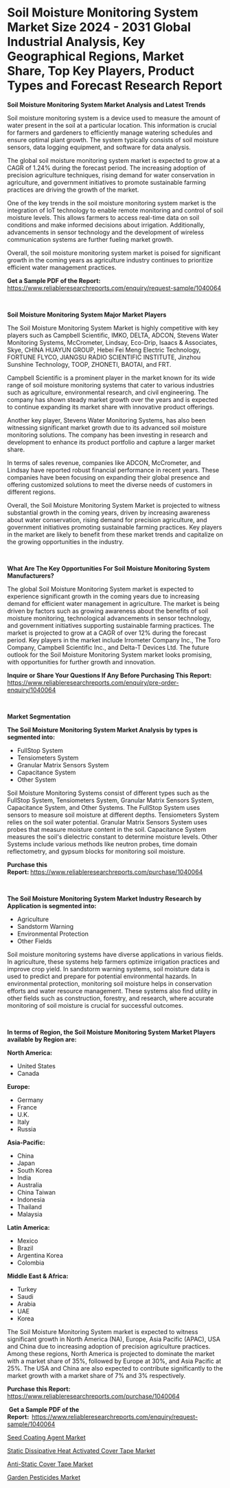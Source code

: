 <p><h1>Soil Moisture Monitoring System Market Size 2024 - 2031 Global Industrial Analysis, Key Geographical Regions, Market Share, Top Key Players, Product Types and Forecast Research Report</h1></p><p><strong>Soil Moisture Monitoring System Market Analysis and Latest Trends</strong></p>
<p><p>Soil moisture monitoring system is a device used to measure the amount of water present in the soil at a particular location. This information is crucial for farmers and gardeners to efficiently manage watering schedules and ensure optimal plant growth. The system typically consists of soil moisture sensors, data logging equipment, and software for data analysis.</p><p>The global soil moisture monitoring system market is expected to grow at a CAGR of 1.24% during the forecast period. The increasing adoption of precision agriculture techniques, rising demand for water conservation in agriculture, and government initiatives to promote sustainable farming practices are driving the growth of the market.</p><p>One of the key trends in the soil moisture monitoring system market is the integration of IoT technology to enable remote monitoring and control of soil moisture levels. This allows farmers to access real-time data on soil conditions and make informed decisions about irrigation. Additionally, advancements in sensor technology and the development of wireless communication systems are further fueling market growth.</p><p>Overall, the soil moisture monitoring system market is poised for significant growth in the coming years as agriculture industry continues to prioritize efficient water management practices.</p></p>
<p><strong>Get a Sample PDF of the Report:&nbsp;</strong> <a href="https://www.reliableresearchreports.com/enquiry/request-sample/1040064">https://www.reliableresearchreports.com/enquiry/request-sample/1040064</a></p>
<p>&nbsp;</p>
<p><strong>Soil Moisture Monitoring System Major Market Players</strong></p>
<p><p>The Soil Moisture Monitoring System Market is highly competitive with key players such as Campbell Scientific, IMKO, DELTA, ADCON, Stevens Water Monitoring Systems, McCrometer, Lindsay, Eco-Drip, Isaacs & Associates, Skye, CHINA HUAYUN GROUP, Hebei Fei Meng Electric Technology, FORTUNE FLYCO, JIANGSU RADIO SCIENTIFIC INSTITUTE, Jinzhou Sunshine Technology, TOOP, ZHONETI, BAOTAI, and FRT.</p><p>Campbell Scientific is a prominent player in the market known for its wide range of soil moisture monitoring systems that cater to various industries such as agriculture, environmental research, and civil engineering. The company has shown steady market growth over the years and is expected to continue expanding its market share with innovative product offerings.</p><p>Another key player, Stevens Water Monitoring Systems, has also been witnessing significant market growth due to its advanced soil moisture monitoring solutions. The company has been investing in research and development to enhance its product portfolio and capture a larger market share.</p><p>In terms of sales revenue, companies like ADCON, McCrometer, and Lindsay have reported robust financial performance in recent years. These companies have been focusing on expanding their global presence and offering customized solutions to meet the diverse needs of customers in different regions.</p><p>Overall, the Soil Moisture Monitoring System Market is projected to witness substantial growth in the coming years, driven by increasing awareness about water conservation, rising demand for precision agriculture, and government initiatives promoting sustainable farming practices. Key players in the market are likely to benefit from these market trends and capitalize on the growing opportunities in the industry.</p></p>
<p>&nbsp;</p>
<p><strong>What Are The Key Opportunities For Soil Moisture Monitoring System Manufacturers?</strong></p>
<p><p>The global Soil Moisture Monitoring System market is expected to experience significant growth in the coming years due to increasing demand for efficient water management in agriculture. The market is being driven by factors such as growing awareness about the benefits of soil moisture monitoring, technological advancements in sensor technology, and government initiatives supporting sustainable farming practices. The market is projected to grow at a CAGR of over 12% during the forecast period. Key players in the market include Irrometer Company Inc., The Toro Company, Campbell Scientific Inc., and Delta-T Devices Ltd. The future outlook for the Soil Moisture Monitoring System market looks promising, with opportunities for further growth and innovation.</p></p>
<p><strong>Inquire or Share Your Questions If Any Before Purchasing This Report:</strong> <a href="https://www.reliableresearchreports.com/enquiry/pre-order-enquiry/1040064">https://www.reliableresearchreports.com/enquiry/pre-order-enquiry/1040064</a></p>
<p>&nbsp;</p>
<p><strong>Market Segmentation</strong></p>
<p><strong>The Soil Moisture Monitoring System Market Analysis by types is segmented into:</strong></p>
<p><ul><li>FullStop System</li><li>Tensiometers System</li><li>Granular Matrix Sensors System</li><li>Capacitance System</li><li>Other System</li></ul></p>
<p><p>Soil Moisture Monitoring Systems consist of different types such as the FullStop System, Tensiometers System, Granular Matrix Sensors System, Capacitance System, and Other Systems. The FullStop System uses sensors to measure soil moisture at different depths. Tensiometers System relies on the soil water potential. Granular Matrix Sensors System uses probes that measure moisture content in the soil. Capacitance System measures the soil's dielectric constant to determine moisture levels. Other Systems include various methods like neutron probes, time domain reflectometry, and gypsum blocks for monitoring soil moisture.</p></p>
<p><strong>Purchase this Report:&nbsp;</strong><a href="https://www.reliableresearchreports.com/purchase/1040064">https://www.reliableresearchreports.com/purchase/1040064</a></p>
<p>&nbsp;</p>
<p><strong>The Soil Moisture Monitoring System Market Industry Research by Application is segmented into:</strong></p>
<p><ul><li>Agriculture</li><li>Sandstorm Warning</li><li>Environmental Protection</li><li>Other Fields</li></ul></p>
<p><p>Soil moisture monitoring systems have diverse applications in various fields. In agriculture, these systems help farmers optimize irrigation practices and improve crop yield. In sandstorm warning systems, soil moisture data is used to predict and prepare for potential environmental hazards. In environmental protection, monitoring soil moisture helps in conservation efforts and water resource management. These systems also find utility in other fields such as construction, forestry, and research, where accurate monitoring of soil moisture is crucial for successful outcomes.</p></p>
<p>&nbsp;</p>
<p><strong>In terms of Region, the Soil Moisture Monitoring System Market Players available by Region are:</strong></p>
<p>
    <p> <strong> North America: </strong>
        <ul>
            <li>United States</li>
            <li>Canada</li>
        </ul>
        </p> 
    <p> <strong> Europe: </strong>
        <ul>
            <li>Germany</li>
            <li>France</li>
            <li>U.K.</li>
            <li>Italy</li>
            <li>Russia</li>
        </ul>
        </p> 
    <p> <strong> Asia-Pacific: </strong>
        <ul>
            <li>China</li>
            <li>Japan</li>
            <li>South Korea</li>
            <li>India</li>
            <li>Australia</li>
            <li>China Taiwan</li>
            <li>Indonesia</li>
            <li>Thailand</li>
            <li>Malaysia</li>
        </ul>
        </p> 
    <p> <strong> Latin America: </strong>
        <ul>
            <li>Mexico</li>
            <li>Brazil</li>
            <li>Argentina Korea</li>
            <li>Colombia</li>
        </ul>
        </p> 
    <p> <strong> Middle East & Africa: </strong>
        <ul>
            <li>Turkey</li>
            <li>Saudi</li>
            <li>Arabia</li>
            <li>UAE</li>
            <li>Korea</li>
        </ul>
    </p>
    </p>
<p><p>The Soil Moisture Monitoring System market is expected to witness significant growth in North America (NA), Europe, Asia Pacific (APAC), USA and China due to increasing adoption of precision agriculture practices. Among these regions, North America is projected to dominate the market with a market share of 35%, followed by Europe at 30%, and Asia Pacific at 25%. The USA and China are also expected to contribute significantly to the market growth with a market share of 7% and 3% respectively.</p></p>
<p><strong>Purchase this Report: </strong><a href="https://www.reliableresearchreports.com/purchase/1040064">https://www.reliableresearchreports.com/purchase/1040064</a></p>
<p>&nbsp;<strong>Get a Sample PDF of the Report:&nbsp;&nbsp;</strong><a href="https://www.reliableresearchreports.com/enquiry/request-sample/1040064">https://www.reliableresearchreports.com/enquiry/request-sample/1040064</a></p>
<p><strong></strong></p>
<p><p><a href="https://github.com/brenzgnarento/Market-Research-Report-List-1/blob/main/seed-coating-agent-market.md">Seed Coating Agent Market</a></p><p><a href="https://issuu.com/reportprime-2/docs/static-dissipative-heat-activated-cover-tape-marke">Static Dissipative Heat Activated Cover Tape Market</a></p><p><a href="https://issuu.com/reportprime-2/docs/anti-static-cover-tape-market-size-2030.pptx">Anti-Static Cover Tape Market</a></p><p><a href="https://github.com/jerrycopelandthomaswsqd8q/Market-Research-Report-List-1/blob/main/garden-pesticides-market.md">Garden Pesticides Market</a></p></p>